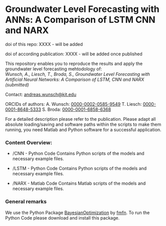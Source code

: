 # Groundwater Level Forecasting with ANNs: A Comparison of LSTM CNN and NARX
doi of this repo:  XXXX - will be added

doi of according publication:
XXXX - will be added once published

This repository enables you to reproduce the results and apply the groundwater level forecasting mehtodology of:     
*Wunsch, A., Liesch, T., Broda, S., Groundwater Level Forecasting with Artificial Neural Networks: A Comparison of LSTM, CNN and NARX (submitted)*

Contact: [andreas.wunsch@kit.edu](andreas.wunsch@kit.edu)

ORCIDs of authors:
A. Wunsch:  [0000-0002-0585-9549](https://orcid.org/)
T. Liesch:  [0000-0001-8648-5333](https://orcid.org/)
S. Broda:  [0000-0001-6858-6368](https://orcid.org/)

For a detailed description please refer to the publication.
Please adapt all absolute loading/saving and software paths within the scripts to make them running, you need Matlab and Python software for  a successful application.

### Content Overview:
* /CNN - Python Code
Contains Python scripts of the models and necessary example files.

* /LSTM - Python Code
Contains Python scripts of the models and necessary example files.

* /NARX - Matlab Code
Contains Matlab scripts of the models and necessary example files.

### General remarks
We use the Python Package [BayesianOptimization](https://github.com/fmfn/BayesianOptimization) by [fmfn](https://github.com/fmfn). To run the Python Code please download and install this package.